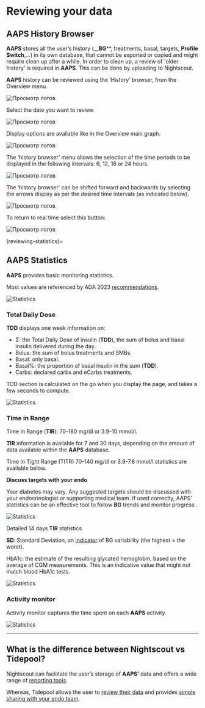 # **Reviewing your data**

## **AAPS History Browser**

**AAPS** stores all the user’s history (__**BG****, treatments, basal, targets, **Profile Switch**,…) in its own database, that cannot be exported or copied and might require clean up after a while. In order to clean up, a review of 'older history’ is required in **AAPS**. This can be done by uploading to Nightscout.

**AAPS** history can be reviewed using the ‘History’ browser, from the Overview menu.

![Просмотр логов](../images/Maintenance/historybrowser.png)

Select the date you want to review.

![Просмотр логов](../images/Maintenance/historybrowser2.png)

Display options are available like in the Overview main graph.

![Просмотр логов](../images/Maintenance/historybrowser3.png)

The ‘history browser’ menu allows the selection of the time periods to be displayed in the following intervals: 6, 12, 18 or 24 hours.

![Просмотр логов](../images/Maintenance/historybrowser4.png)

The ‘history browser’ can be shifted forward and backwards by selecting the arrows display as per the desired time intervals (as indicated below).

![Просмотр логов](../images/Maintenance/historybrowser5.png)

To return to real time select this button:

![Просмотр логов](../images/Maintenance/historybrowser6.png)

(reviewing-statistics)=
## **AAPS Statistics**

**AAPS** provides basic monitoring statistics.

Most values are referenced by ADA 2023 [recommendations](https://diabetesjournals.org/care/article/46/Supplement_1/S97/148053/6-Glycemic-Targets-Standards-of-Care-in-Diabetes).

![Statistics](../images/Maintenance/statistics.png)

### Total Daily Dose

**TDD** displays one week information on:

- Σ: the Total Daily Dose of insulin (**TDD**), the sum of bolus and basal insulin delivered during the day.
- Bolus: the sum of bolus treatments and SMBs.
- Basal: only basal.
- Basal%: the proportion of basal insulin in the sum (**TDD**).
- Carbs: declared carbs and eCarbs treatments.

TDD section is calculated on the go when you display the page, and takes a few seconds to compute.

![Statistics](../images/Maintenance/statistics2.png)

### Time in Range

Time In Range (**TIR**): 70-180 mg/dl or 3.9-10 mmol/l.

**TIR** information is available for 7 and 30 days, depending on the amount of data available within the **AAPS** database.

Time In Tight Range (TITR) 70-140 mg/dl or 3.9-7.8 mmol/l statistics are available below.

**Discuss targets with your endo**

Your diabetes may vary. Any suggested targets should be discussed with your endocrinologist or supporting medical team. If used correctly, AAPS’ statistics can be an effective tool to follow __BG__ trends and monitor progress .

![Statistics](../images/Maintenance/statistics3.png)

Detailed 14 days **TIR** statistics.

**SD**: Standard Deviation, an [indicator](https://www.ncbi.nlm.nih.gov/pmc/articles/PMC3125941/) of BG variability (the highest = the worst).

HbA1c: the estimate of the resulting glycated hemoglobin, based on the average of CGM measurements. This is an indicative value that might not match blood HbA1c tests.

![Statistics](../images/Maintenance/statistics4.png)

### Activity monitor

Activity monitor captures the time spent on each **AAPS** activity.

![Statistics](../images/Maintenance/statistics5.png)

------

## **What is the difference between Nightscout vs Tidepool?**

Nightscout can facilitate the user’s storage of **AAPS’** data and offers a wide range of [reporting tools](https://nightscout.github.io/nightscout/reports/).

Whereas, Tidepool allows the user to [review their data](https://www.tidepool.org/viewing-your-data) and provides [simple sharing with your endo team](https://www.tidepool.org/providers/how-it-works#tidepool-data-platform).